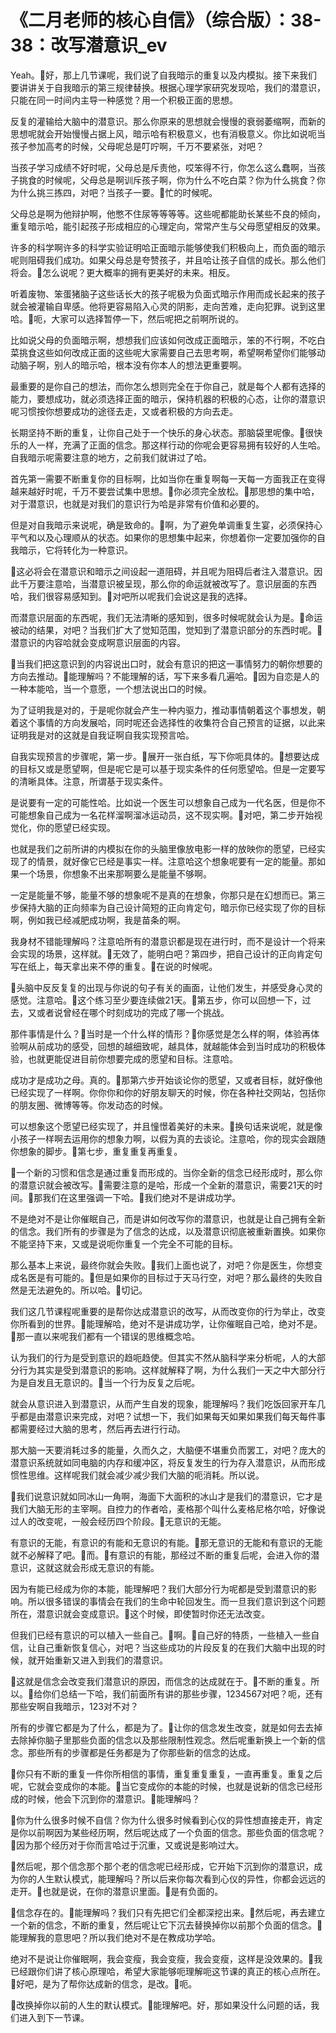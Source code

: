 # 《二月老师的核心自信》（综合版）：38-38：改写潜意识_ev

Yeah。🎼好，那上几节课呢，我们说了自我暗示的重复以及内模拟。接下来我们要讲讲关于自我暗示的第三规律替换。根据心理学家研究发现哈，我们的潜意识，只能在同一时间内主导一种感觉？用一个积极正面的思想。

反复的灌输给大脑中的潜意识。那么你原来的思想就会慢慢的衰弱萎缩啊，而新的思想呢就会开始慢慢占据上风，暗示哈有积极意义，也有消极意义。你比如说呃当孩子参加高考的时候，父母呢总是叮咛啊，千万不要紧张，对吧？

当孩子学习成绩不好时呢，父母总是斥责他，哎笨得不行，你怎么这么蠢啊，当孩子挑食的时候呢，父母总是啊训斥孩子啊，你为什么不吃白菜？你为什么挑食？你为什么挑三拣四，对吧？当孩子一要。🎼忙的时候呢。

父母总是啊为他辩护啊，他憋不住尿等等等等。这些呢都能助长某些不良的倾向，重复暗示哈，能引起孩子形成相应的心理定向，常常产生与父母愿望相反的效果。

许多的科学啊许多的科学实验证明哈正面暗示能够使我们积极向上，而负面的暗示呢则阻碍我们成功。如果父母总是夸赞孩子，并且哈让孩子自信的成长。那么他们将会。🎼怎么说呢？更大概率的拥有更美好的未来。相反。

听着废物、笨蛋猪脑子这些话长大的孩子呢极为负面式暗示作用而成长起来的孩子就会被灌输自卑感。他将更容易陷入心灵的阴影，走向苦难，走向犯罪。说到这里哈。🎼呃，大家可以选择暂停一下，然后呢把之前啊所说的。

比如说父母的负面暗示啊，想想我们应该如何改成正面暗示，笨的不行啊，不吃白菜挑食这些如何改成正面的这些呢大家需要自己去思考啊，希望啊希望你们能够动动脑子啊，别人的暗示哈，根本没有你本人的想法更重要啊。

最重要的是你自己的想法，而你怎么想则完全在于你自己，就是每个人都有选择的能力，要想成功，就必须选择正面的暗示，保持机器的积极的心态，让你的潜意识呢习惯按你想要成功的途径去走，又或者积极的方向去走。

长期坚持不断的重复，让你自己处于一个快乐的身心状态。那脑袋里呢像。🎼很快乐的人一样，充满了正面的信念。那这样行动的你呢会更容易拥有较好的人生哈。自我暗示呢需要注意的地方，之前我们就讲过了哈。

首先第一需要不断重复你的目标啊，比如当你在重复啊每一天每一方面我正在变得越来越好时呢，千万不要尝试集中思想。🎼你必须完全放松。🎼那思想的集中哈，对于潜意识，也就是对我们的意识行为哈是非常有价值和必要的。

但是对自我暗示来说呢，确是致命的。🎼啊，为了避免单调重复生宴，必须保持心平气和以及心理顺从的状态。如果你的思想集中起来，你想着你一定要加强你的自我暗示，它将转化为一种意识。

🎼这必将会在潜意识和暗示之间设起一道阻碍，并且呢为阻碍后者注入潜意识。因此千万要注意哈，当潜意识被呈现，那么你的命运就被改写了。意识层面的东西哈，我们很容易感知到。🎼对吧所以呢我们会说这是我的选择。

而潜意识层面的东西呢，我们无法清晰的感知到，很多时候呢就会认为是。🎼命运被动的结果，对吧？当我们扩大了觉知范围，觉知到了潜意识部分的东西时呢。🎼潜意识的内容哈就会变成啊意识层面的内容。

🎼当我们把这意识到的内容说出口时，就会有意识的把这一事情努力的朝你想要的方向去推动。🎼能理解吗？不能理解的话，写下来多看几遍哈。🎼因为自恋是人的一种本能哈，当一个意愿，一个想法说出口的时候。

为了证明我是对的，于是呢你就会产生一种内驱力，推动事情朝着这个事想发，朝着这个事情的方向发展哈，同时呢还会选择性的收集符合自己预言的证据，以此来证明我是对的这就是自我证啊自我实现预言哈。

自我实现预言的步骤呢，第一步。🎼展开一张白纸，写下你呃具体的。🎼想要达成的目标又或是愿望啊，但是呢它是可以基于现实条件的任何愿望哈。但是一定要写的清晰具体。注意，所谓基于现实条件。

是说要有一定的可能性哈。比如说一个医生可以想象自己成为一代名医，但是你不可能想象自己成为一名花样溜啊溜冰运动员，这不现实啊。🎼对吧，第二步开始视觉化，你的愿望已经实现。

也就是我们之前所讲的内模拟在你的头脑里像放电影一样的放映你的愿望，已经实现了的情景，就好像它已经是事实一样。注意哈这个想象呢要有一定的能量。那如果一个场景，你想象不出来那啊要么是能量不够啊。

一定是能量不够，能量不够的想象呢不是真的在想象，你那只是在幻想而已。第三步保持大脑的正向频率为自己设计简短的正向肯定句，暗示你已经实现了你的目标啊，例如我已经减肥成功啊，我是苗条的啊。

我身材不错能理解吗？注意哈所有的潜意识都是现在进行时，而不是设计一个将来会实现的场景，这样就。🎼无效了，能明白吧？第四步，把自己设计的正向肯定句写在纸上，每天拿出来不停的重复。🎼在说的时候呢。

🎼头脑中反反复复的出现与你说的句子有关的画面，让他们发生，并感受身心灵的感觉。注意哈。🎼这个练习至少要连续做21天。🎼第五步，你可以回想一下，过去，又或者说曾经在哪个时刻成功的完成了哪一个挑战。

那件事情是什么？🎼当时是一个什么样的情形？🎼你感觉是怎么样的啊，体验再体验啊从前成功的感受，回想的越细致呢，越具体，就越能体会到当时成功的积极体验，也就更能促进目前你想要完成的愿望和目标。注意哈。

成功才是成功之母。真的。🎼那第六步开始谈论你的愿望，又或者目标，就好像他已经实现了一样啊。你你你和你的好朋友聊天的时候，你在各种社交网站，包括你的朋友圈、微博等等。你发动态的时候。

可以想象这个愿望已经实现了，并且憧憬着美好的未来。🎼换句话来说呢，就是像小孩子一样啊去运用你的想象力啊，以假为真的去谈论。注意哈，你的现实会跟随你想象的脚步。🎼第七步，重复重复再重复。

🎼一个新的习惯和信念是通过重复而形成的。当你全新的信念已经形成时，那么你的潜意识就会被改写。🎼需要注意的是哈，形成一个全新的潜意识，需要21天的时间。🎼那我们在这里强调一下哈。🎼我们绝对不是讲成功学。

不是绝对不是让你催眠自己，而是讲如何改写你的潜意识，也就是让自己拥有全新的信念。我们所有的步骤是为了信念的达成，以及潜意识彻底被重新置换。如果你不能坚持下来，又或是说呃你重复一个完全不可能的目标。

那么基本上来说，最终你就会失败。🎼我们上面也说了，对吧？你是医生，你想变成名医是有可能的。🎼但是如果你的目标过于天马行空，对吧？那么最终的失败自然是无法避免的。所以哈。🎼切记。

我们这几节课程呢重要的是帮你达成潜意识的改写，从而改变你的行为举止，改变你所看到的世界。🎼能理解哈，绝对不是讲成功学，让你催眠自己哈，绝对不是。🎼那一直以来呢我们都有一个错误的思维概念哈。

认为我们的行为是受到意识的趋呃趋使。但其实不然从脑科学来分析呢，人的大部分行为其实是受到潜意识的影响。这样就解释了啊，为什么我们一天之中大部分行为是自发且无意识的。🎼当一个行为反复之后呢。

就会从意识进入到潜意识，从而产生自发的现象，能理解吗？我们吃饭回家开车几乎都是由潜意识来完成，对吧？试想一下，我们如果每天如果如果我们每天每件事都需要经过大脑的思考，然后再去进行行动。

那大脑一天要消耗过多的能量，久而久之，大脑便不堪重负而罢工，对吧？庞大的潜意识系统就如同电脑的内存和缓冲区，将反复发生的行为存入潜意识，从而形成惯性思维。这样呢我们就会减少减少我们大脑的呃消耗。所以说。

🎼我们说意识就如同冰山一角啊，海面下大面积的冰山才是我们的潜意识，它才是我们大脑无形的主宰啊。自控力的作者哈，麦格那个叫什么麦格尼格尔哈，好像说过人的改变呢，一般会经历四个阶段。🎼无意识的无能。

有意识的无能，有意识的有能和无意识的有能。🎼那无意识的无能和有意识的无能就不必解释了吧。🎼而。🎼有意识的有能，那经过不断的重复后呢，会进入你的潜意识，这就这就会形成无意识的有能。

因为有能已经成为你的本能，能理解吧？我们大部分行为呢都是受到潜意识的影响。所以很多错误的事情会在我们的生命中轮回发生。而一旦我们意识到这个问题所在，潜意识就会变成意识。🎼这个时候，即使暂时你还无法改变。

但我们已经有意识的可以植入一些自己。🎼啊。🎼自己好的特质，一些植入一些自信，让自己重新恢复信心，对吧？当这些成功的片段反复的在我们大脑中出现的时候，就开始重新又进入到我们的潜意识。

🎼这就是信念会改变我们潜意识的原因，而信念的达成就在于。🎼不断的重复。所以。🎼给你们总结一下哈，我们前面所有讲的那些步骤，1234567对吧？呃，还有那些安啊自我暗示，123对不对？

所有的步骤它都是为了什么，都是为了。🎼让你的信念发生改变，就是如何去去掉去除掉你脑子里那些负面的信念以及那些限制性观念。然后呢重新换上一个新的信念。那些所有的步骤都是任务都是为了你那些新的信念的达成。

🎼你只有不断的重复一件你所相信的事情，重复重复重复，一直再重复。重复之后呢，它就会变成你的本能。🎼当它变成你的本能的时候，也就是说新的信念已经形成的时候，他会下沉到你的潜意识。🎼能理解吗？

🎼你为什么很多时候不自信？你为什么很多时候看到心仪的异性想直接走开，肯定是你以前啊因为某些经历啊，然后呢达成了一个负面的信念。那些负面的信念呢？🎼因为那个经历对于你而言哈过于沉重，又或说是影响过大。

🎼然后呢，那个信念那个那个老的信念呢已经形成，它开始下沉到你的潜意识，成为你的人生默认模式，能理解吗？所以后来你每次看到心仪的异性，你都会远远的走开。🎼也就是说，在你的潜意识里面。🎼是有负面的。

🎼信念存在的。🎼能理解吗？我们只有先把它们全都深挖出来。🎼然后呢，再去建立一个新的信念，不断的重复，然后呢让它下沉去替换掉你以前那个负面的信念。🎼能理解我的意思吧？所以我们绝对不是在教成功学哈。

绝对不是说让你催眠啊，我会变瘦，我会变瘦，我会变瘦，这样是没效果的。🎼我已经跟你们讲了核心原理哈，希望大家能够呃理解呃这节课的真正的核心点所在。🎼好吧，是为了帮你达成新的信念，是改。🎼呃。

🎼改换掉你以前的人生的默认模式。🎼能理解吧。好，那如果没什么问题的话，我们进入到下一节课。